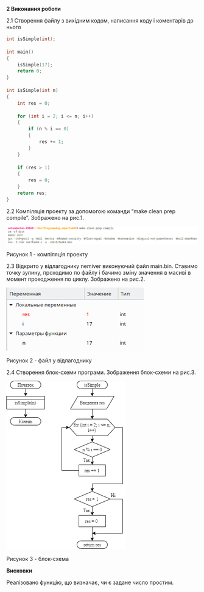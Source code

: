**2 Виконання роботи**

2.1 Створення файлу з вихідним кодом, написання коду і коментарів до нього

```C
int isSimple(int);

int main()
{
    isSimple(17);
	return 0;
}

int isSimple(int n) 
{
    int res = 0;

    for (int i = 2; i <= n; i++)
    {
        if (n % i == 0)
        {
            res += 1;
        }
    }

    if (res > 1) 
    {
        res = 0;
    }
    return res;
}
```

2.2 Компіляція проекту за допомогою команди “make clean prep compile”. Зображено на рис.1.

![](./assets/image1.png)

Рисунок 1 - компіляція проекту

2.3 Відкрито у відлагоднику nemiver виконуючий файл main.bin. Ставимо точку зупину, проходимо по файлу і бачимо зміну значення в масиві в момент проходження по циклу. Зображено на рис.2.

![](./assets/image2.png)

Рисунок 2 - файл у відлагоднику

2.4 Створення блок-схеми програми. Зображення блок-схеми на рис.3.

![](../../doc/assets/5_2.png)

Рисунок 3 - блок-схема

**Висковки**

Реалізовано функцію, що визначає, чи є задане число простим.
